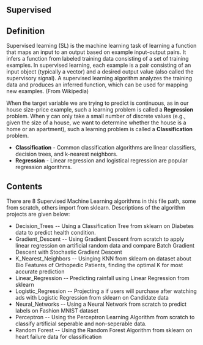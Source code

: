 ## Supervised
## Definition 
Supervised learning (SL) is the machine learning task of learning a function that maps an input to an output based on example input-output pairs. It infers a function from labeled training data consisting of a set of training examples. In supervised learning, each example is a pair consisting of an input object (typically a vector) and a desired output value (also called the supervisory signal). A supervised learning algorithm analyzes the training data and produces an inferred function, which can be used for mapping new examples. (From Wikipedia)

When the target variable we are trying to predict is continuous, as in our house size-price example, such a learning problem is called a **Regression** problem. When y can only take a small number of discrete values (e.g., given the size of a house, we want to determine whether the house is a home or an apartment), such a learning problem is called a **Classification** problem.

* **Classification** -  Common classification algorithms are linear classifiers, decision trees, and k-nearest neighbors.
* **Regression** -  Linear regression and logistical regression are popular regression algorithms.

## Contents 
There are 8 Supervised Machine Learning algorithms in this file path, some from scratch, others import from sklearn. Descriptions of the algorithm projects are given below:

- Decision_Trees -- Using a Classification Tree from sklearn on Diabetes data to predict health condition.
- Gradient_Descent -- Using Gradient Descent from scratch to apply linear regression on artificial random data and compare Batch Gradient Descent with Stochastic Gradient Descent 
- K_Nearest_Neighbors -- Usinging KNN from sklearn on dataset about Bio Features of Orthopedic Patients, finding the optimal K for most accurate prediction 
- Linear_Regression -- Predicting rainfall using Linear Regression from sklearn
- Logistic_Regression -- Projecting a if users will purchase after watching ads with Logistic Regression from sklearn on Candidate data 
- Neural_Networks -- Using a Neural Network from scratch to predict labels on Fashion MNIST dataset 
- Perceptron -- Using the Perceptron Learning Algorithm from scratch to classify artificial seperable and non-seperable data.
- Random Forest -- Using the Random Forest Algorithm from sklearn on heart failure data for classification 
